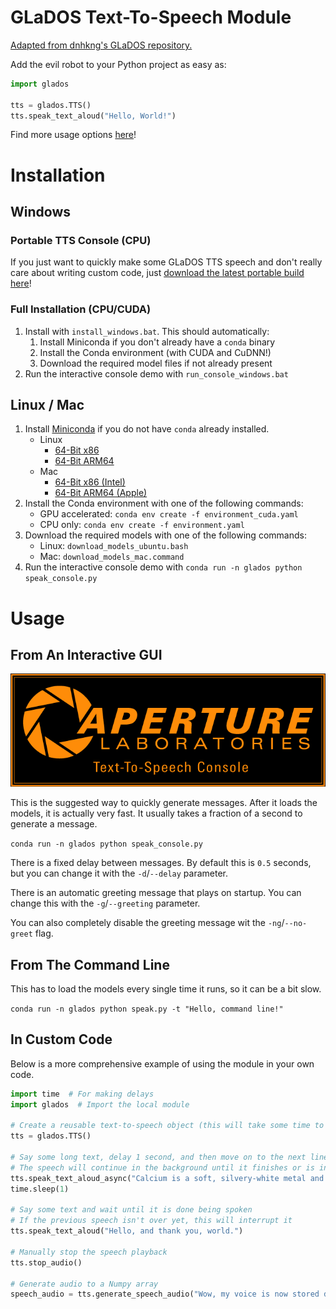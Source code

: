 # GLaDOS Text-To-Speech Module
[Adapted from dnhkng's GLaDOS repository.](https://github.com/dnhkng/GlaDOS)

Add the evil robot to your Python project as easy as:
```python
import glados

tts = glados.TTS()
tts.speak_text_aloud("Hello, World!")
```

Find more usage options [here](#Usage)!

# Installation

## Windows
### Portable TTS Console (CPU)
If you just want to quickly make some GLaDOS TTS speech and don't really care about writing custom code, just [download the latest portable build here](https://github.com/nimaid/GLaDOS-TTS/releases/latest)!

### Full Installation (CPU/CUDA)
1. Install with `install_windows.bat`. This should automatically:
   1. Install Miniconda if you don't already have a `conda` binary
   2.  Install the Conda environment (with CUDA and CuDNN!)
   3.  Download the required model files if not already present
2. Run the interactive console demo with `run_console_windows.bat`

## Linux / Mac
1. Install [Miniconda](https://www.anaconda.com/download/success) if you do not have `conda` already installed.
   - Linux
      - [64-Bit x86](https://repo.anaconda.com/miniconda/Miniconda3-latest-Linux-x86_64.sh)
      - [64-Bit ARM64](https://repo.anaconda.com/miniconda/Miniconda3-latest-Linux-aarch64.sh)
   - Mac
      - [64-Bit x86 (Intel)](https://repo.anaconda.com/miniconda/Miniconda3-latest-MacOSX-x86_64.pkg)
      - [64-Bit ARM64 (Apple)](https://repo.anaconda.com/miniconda/Miniconda3-latest-MacOSX-arm64.pkg)
2. Install the Conda environment with one of the following commands:
   - GPU accelerated: `conda env create -f environment_cuda.yaml`
   - CPU only: `conda env create -f environment.yaml`
3. Download the required models with one of the following commands:
   - Linux: `download_models_ubuntu.bash`
   - Mac: `download_models_mac.command`
4. Run the interactive console demo with `conda run -n glados python speak_console.py`

# Usage

## From An Interactive GUI
<p align="center"><img src="splash.png" alt="Interactive Console Splash Screen"/></p>

This is the suggested way to quickly generate messages. After it loads the models, it is actually very fast. It usually takes a fraction of a second to generate a message.

`conda run -n glados python speak_console.py`

There is a fixed delay between messages. By default this is `0.5` seconds, but you can change it with the `-d`/`--delay` parameter.

There is an automatic greeting message that plays on startup. You can change this with the `-g`/`--greeting` parameter.

You can also completely disable the greeting message wit the `-ng`/`--no-greet` flag.

## From The Command Line
This has to load the models every single time it runs, so it can be a bit slow.

`conda run -n glados python speak.py -t "Hello, command line!"`

## In Custom Code
Below is a more comprehensive example of using the module in your own code.

```python
import time  # For making delays
import glados  # Import the local module

# Create a reusable text-to-speech object (this will take some time to load the AI models)
tts = glados.TTS()

# Say some long text, delay 1 second, and then move on to the next line of code
# The speech will continue in the background until it finishes or is interrupted
tts.speak_text_aloud_async("Calcium is a soft, silvery-white metal and one of the most abundant elements on Earth.")
time.sleep(1)

# Say some text and wait until it is done being spoken
# If the previous speech isn't over yet, this will interrupt it
tts.speak_text_aloud("Hello, and thank you, world.")

# Manually stop the speech playback
tts.stop_audio()

# Generate audio to a Numpy array
speech_audio = tts.generate_speech_audio("Wow, my voice is now stored directly in your random access memory.")
```